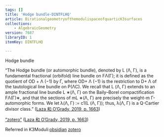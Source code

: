 ```yaml
---
tags: []
title: 'Hodge bundle-DINTFLHQ'
article: BirationalgeometryofthemodulispaceofquarticK3surfaces
collections:
    - AlgebraicGeometry
version: 7687
libraryID: 1
itemKey: DINTFLHQ

---
```

Hodge bundle

“The Hodge bundle (or automorphic bundle), denoted by L (Λ, Γ), is a fundamental fractional (orbifold) line bundle on FΛ(Γ); it is deﬁned as the quotient of OD + Λ (−1) by Γ, where OD+ Λ (−1) is the restriction to D+ Λ of the tautological line bundle on P(ΛC). We recall that L (Λ, Γ) extends to an ample fractional line bundle L ∗(Λ, Γ) on the Baily–Borel compactiﬁcation FΛ(Γ)∗, and that the sections of mL ∗(Λ, Γ) are precisely the weight-m Γ-automorphic forms. We let λ(Λ, Γ) := c1(L (Λ, Γ)); thus, λ(Λ, Γ) is a Q-Cartier divisor class.” <span class="citation" data-citation="%7B%22citationItems%22%3A%5B%7B%22uris%22%3A%5B%22http%3A%2F%2Fzotero.org%2Fusers%2F9666949%2Fitems%2FKL3N454Z%22%5D%2C%22locator%22%3A%221663%22%7D%5D%2C%22properties%22%3A%7B%7D%7D" ztype="zcitation">(<span class="citation-item"><a href="zotero://select/library/items/KL3N454Z">Laza 和 O’Grady, 2019, p. 1663</a></span>)</span>

<span class="highlight" data-annotation="%7B%22attachmentURI%22%3A%22http%3A%2F%2Fzotero.org%2Fusers%2F9666949%2Fitems%2F5YBCXCC9%22%2C%22annotationKey%22%3A%22L9MBJBNB%22%2C%22color%22%3A%22%23a28ae5%22%2C%22pageLabel%22%3A%221663%22%2C%22position%22%3A%7B%22pageIndex%22%3A9%2C%22rects%22%3A%5B%5B223.065%2C492.374%2C532.395%2C502.737%5D%2C%5B77.102%2C478.417%2C532.391%2C489.287%5D%2C%5B77.102%2C462.572%2C97.661%2C475.838%5D%2C%5B91.324%2C460.631%2C96.294%2C465.874%5D%2C%5B98.657%2C462.572%2C212.357%2C475.838%5D%2C%5B206.02%2C460.631%2C210.99%2C465.874%5D%2C%5B213.354%2C465.475%2C359.427%2C478.234%5D%2C%5B351.819%2C463.222%2C532.398%2C475.653%5D%2C%5B77.102%2C447.891%2C532.399%2C461.02%5D%2C%5B77.102%2C434.933%2C532.394%2C447.57%5D%2C%5B77.102%2C421.536%2C532.395%2C432.354%5D%2C%5B77.103%2C409.153%2C137.615%2C418.72%5D%5D%7D%2C%22citationItem%22%3A%7B%22uris%22%3A%5B%22http%3A%2F%2Fzotero.org%2Fusers%2F9666949%2Fitems%2FKL3N454Z%22%5D%2C%22locator%22%3A%221663%22%7D%7D" ztype="zhighlight"><a href="zotero://open-pdf/library/items/5YBCXCC9?page=10&#x26;annotation=L9MBJBNB">“zotero”</a></span> <span class="citation" data-citation="%7B%22citationItems%22%3A%5B%7B%22uris%22%3A%5B%22http%3A%2F%2Fzotero.org%2Fusers%2F9666949%2Fitems%2FKL3N454Z%22%5D%2C%22locator%22%3A%221663%22%7D%5D%2C%22properties%22%3A%7B%7D%7D" ztype="zcitation">(<span class="citation-item"><a href="zotero://select/library/items/KL3N454Z">Laza 和 O’Grady, 2019, p. 1663</a></span>)</span>

Referred in K3Moduli:[obsidian](/wiki/zotero/K3Moduli-Main-DLFQJ2XA) <a href="./K3Moduli-Main-DLFQJ2XA.md" rel="noopener noreferrer nofollow" zhref="zotero://note/u/DLFQJ2XA/?ignore=1&#x26;line=8" ztype="znotelink" class="internal-link">zotero</a>

	